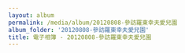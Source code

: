 ```yaml
---
layout: album
permalink: /media/album/20120808-參訪羅東幸夫愛兒園
album_folder: '20120808-參訪羅東幸夫愛兒園'
title: 電子相簿 - 20120808-參訪羅東幸夫愛兒園
---
```

